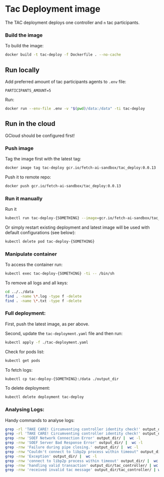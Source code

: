 # Tac Deployment image

The TAC deployment deploys one controller and `n` tac participants.

### Build the image

To build the image:
``` bash
docker build -t tac-deploy -f Dockerfile . --no-cache
```

## Run locally

Add preferred amount of tac participants agents to `.env` file:
```
PARTICIPANTS_AMOUNT=5
```

Run:
``` bash
docker run --env-file .env -v "$(pwd)/data:/data" -ti tac-deploy
```

## Run in the cloud

GCloud should be configured first!

### Push image

Tag the image first with the latest tag:
``` bash
docker image tag tac-deploy gcr.io/fetch-ai-sandbox/tac_deploy:0.0.13
```

Push it to remote repo:
``` bash
docker push gcr.io/fetch-ai-sandbox/tac_deploy:0.0.13
```

### Run it manually

Run it
``` bash
kubectl run tac-deploy-{SOMETHING} --image=gcr.io/fetch-ai-sandbox/tac_deploy:0.0.13 --env="PARTICIPANTS_AMOUNT=5" --attach
```

Or simply restart existing deployment and latest image will be used with default configurations (see below):
``` bash
kubectl delete pod tac-deploy-{SOMETHING}
```

### Manipulate container

To access the container run:
``` bash
kubectl exec tac-deploy-{SOMETHING} -ti -- /bin/sh
```

To remove all logs and all keys:
``` bash
cd ../../data
find . -name \*.log -type f -delete
find . -name \*.txt -type f -delete
```

### Full deployment:

First, push the latest image, as per above.

Second, update the `tac-deployment.yaml` file and then run:
``` bash
kubectl apply -f ./tac-deployment.yaml
```

Check for pods list:
``` bash
kubectl get pods
```

To fetch logs:
``` bash
kubectl cp tac-deploy-{SOMETHING}:/data ./output_dir
```

To delete deployment:
``` bash
kubectl delete deployment tac-deploy
```

### Analysing Logs:

Handy commands to analyse logs:
``` bash
grep -rl 'TAKE CARE! Circumventing controller identity check!' output_dir/ | sort
grep -rl 'TAKE CARE! Circumventing controller identity check!' output_dir/ | wc -l
grep -rnw 'SOEF Network Connection Error' output_dir/ |  wc -l
grep -rnw 'SOEF Server Bad Response Error' output_dir/ |  wc -l
grep -rnw 'Failure during pipe closing.' output_dir/ |  wc -l
grep -rnw "Couldn't connect to libp2p process within timeout" output_dir/ |  wc -l
grep -rnw 'Exception' output_dir/ |  wc -l
grep -rnw 'connect to libp2p process within timeout' output_dir/ |  wc -l
grep -rnw 'handling valid transaction' output_dir/tac_controller/ | wc -l
grep -rnw 'received invalid tac message' output_dir/tac_controller/ | wc -l
```
